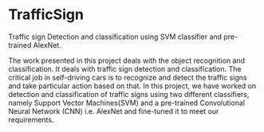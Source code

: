 # TrafficSign
Traffic sign Detection and classification using SVM classifier and pre-trained AlexNet.


The work presented in this project deals with the object recognition and classification. It deals with traffic sign detection and classification. The critical job in self-driving cars is to recognize and detect the traffic signs and take particular action based on that. In this project, we have worked on detection and classification of traffic signs using two different classifiers, namely Support Vector Machines(SVM) and a pre-trained Convolutional Neural Network (CNN) i.e. AlexNet and fine-tuned it to meet our requirements.
